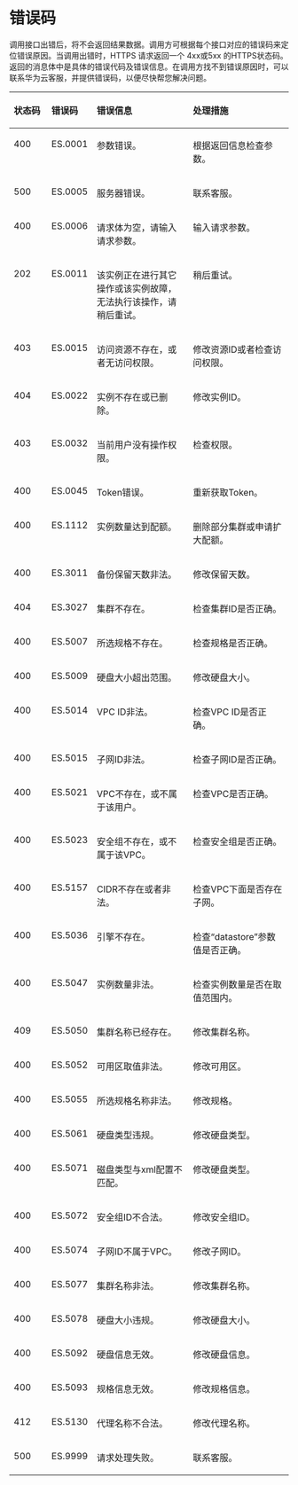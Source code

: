 # 错误码<a name="css_03_0013"></a>

调用接口出错后，将不会返回结果数据。调用方可根据每个接口对应的错误码来定位错误原因。当调用出错时，HTTPS 请求返回一个 4xx或5xx 的HTTPS状态码。返回的消息体中是具体的错误代码及错误信息。在调用方找不到错误原因时，可以联系华为云客服，并提供错误码，以便尽快帮您解决问题。

<a name="table65737292"></a>
<table><thead align="left"><tr id="row27077540"><th class="cellrowborder" valign="top" width="14.000000000000002%" id="mcps1.1.5.1.1"><p id="p18580737"><a name="p18580737"></a><a name="p18580737"></a>状态码</p>
</th>
<th class="cellrowborder" valign="top" width="12%" id="mcps1.1.5.1.2"><p id="p45797138"><a name="p45797138"></a><a name="p45797138"></a>错误码</p>
</th>
<th class="cellrowborder" valign="top" width="37%" id="mcps1.1.5.1.3"><p id="p28644761"><a name="p28644761"></a><a name="p28644761"></a>错误信息</p>
</th>
<th class="cellrowborder" valign="top" width="37%" id="mcps1.1.5.1.4"><p id="p17603144772714"><a name="p17603144772714"></a><a name="p17603144772714"></a>处理措施</p>
</th>
</tr>
</thead>
<tbody><tr id="row38524289"><td class="cellrowborder" valign="top" width="14.000000000000002%" headers="mcps1.1.5.1.1 "><p id="p25879650"><a name="p25879650"></a><a name="p25879650"></a>400</p>
</td>
<td class="cellrowborder" valign="top" width="12%" headers="mcps1.1.5.1.2 "><p id="p33459681"><a name="p33459681"></a><a name="p33459681"></a>ES.0001</p>
</td>
<td class="cellrowborder" valign="top" width="37%" headers="mcps1.1.5.1.3 "><p id="p15876907"><a name="p15876907"></a><a name="p15876907"></a>参数错误。</p>
</td>
<td class="cellrowborder" valign="top" width="37%" headers="mcps1.1.5.1.4 "><p id="p360374772715"><a name="p360374772715"></a><a name="p360374772715"></a>根据返回信息检查参数。</p>
</td>
</tr>
<tr id="row8059334"><td class="cellrowborder" valign="top" width="14.000000000000002%" headers="mcps1.1.5.1.1 "><p id="p62618006"><a name="p62618006"></a><a name="p62618006"></a>500</p>
</td>
<td class="cellrowborder" valign="top" width="12%" headers="mcps1.1.5.1.2 "><p id="p48826322"><a name="p48826322"></a><a name="p48826322"></a>ES.0005</p>
</td>
<td class="cellrowborder" valign="top" width="37%" headers="mcps1.1.5.1.3 "><p id="p38893755"><a name="p38893755"></a><a name="p38893755"></a>服务器错误。</p>
</td>
<td class="cellrowborder" valign="top" width="37%" headers="mcps1.1.5.1.4 "><p id="p1660364710271"><a name="p1660364710271"></a><a name="p1660364710271"></a>联系客服。</p>
</td>
</tr>
<tr id="row14499481"><td class="cellrowborder" valign="top" width="14.000000000000002%" headers="mcps1.1.5.1.1 "><p id="p37840511"><a name="p37840511"></a><a name="p37840511"></a>400</p>
</td>
<td class="cellrowborder" valign="top" width="12%" headers="mcps1.1.5.1.2 "><p id="p33607346"><a name="p33607346"></a><a name="p33607346"></a>ES.0006</p>
</td>
<td class="cellrowborder" valign="top" width="37%" headers="mcps1.1.5.1.3 "><p id="p45182569"><a name="p45182569"></a><a name="p45182569"></a>请求体为空，请输入请求参数。</p>
</td>
<td class="cellrowborder" valign="top" width="37%" headers="mcps1.1.5.1.4 "><p id="p14603114782711"><a name="p14603114782711"></a><a name="p14603114782711"></a>输入请求参数。</p>
</td>
</tr>
<tr id="row3989940"><td class="cellrowborder" valign="top" width="14.000000000000002%" headers="mcps1.1.5.1.1 "><p id="p5541955"><a name="p5541955"></a><a name="p5541955"></a>202</p>
</td>
<td class="cellrowborder" valign="top" width="12%" headers="mcps1.1.5.1.2 "><p id="p976543314611"><a name="p976543314611"></a><a name="p976543314611"></a>ES.0011</p>
</td>
<td class="cellrowborder" valign="top" width="37%" headers="mcps1.1.5.1.3 "><p id="p46245228"><a name="p46245228"></a><a name="p46245228"></a>该实例正在进行其它操作或该实例故障，无法执行该操作，请稍后重试。</p>
</td>
<td class="cellrowborder" valign="top" width="37%" headers="mcps1.1.5.1.4 "><p id="p1160314762712"><a name="p1160314762712"></a><a name="p1160314762712"></a>稍后重试。</p>
</td>
</tr>
<tr id="row13553869"><td class="cellrowborder" valign="top" width="14.000000000000002%" headers="mcps1.1.5.1.1 "><p id="p7689721"><a name="p7689721"></a><a name="p7689721"></a>403</p>
</td>
<td class="cellrowborder" valign="top" width="12%" headers="mcps1.1.5.1.2 "><p id="p24121565"><a name="p24121565"></a><a name="p24121565"></a>ES.0015</p>
</td>
<td class="cellrowborder" valign="top" width="37%" headers="mcps1.1.5.1.3 "><p id="p18887690"><a name="p18887690"></a><a name="p18887690"></a>访问资源不存在，或者无访问权限。</p>
</td>
<td class="cellrowborder" valign="top" width="37%" headers="mcps1.1.5.1.4 "><p id="p46039473274"><a name="p46039473274"></a><a name="p46039473274"></a>修改资源ID或者检查访问权限。</p>
</td>
</tr>
<tr id="row35771490"><td class="cellrowborder" valign="top" width="14.000000000000002%" headers="mcps1.1.5.1.1 "><p id="p17053313"><a name="p17053313"></a><a name="p17053313"></a>404</p>
</td>
<td class="cellrowborder" valign="top" width="12%" headers="mcps1.1.5.1.2 "><p id="p11809597"><a name="p11809597"></a><a name="p11809597"></a>ES.0022</p>
</td>
<td class="cellrowborder" valign="top" width="37%" headers="mcps1.1.5.1.3 "><p id="p39141076"><a name="p39141076"></a><a name="p39141076"></a>实例不存在或已删除。</p>
</td>
<td class="cellrowborder" valign="top" width="37%" headers="mcps1.1.5.1.4 "><p id="p1560364710271"><a name="p1560364710271"></a><a name="p1560364710271"></a>修改实例ID。</p>
</td>
</tr>
<tr id="row14746191935316"><td class="cellrowborder" valign="top" width="14.000000000000002%" headers="mcps1.1.5.1.1 "><p id="p760102914537"><a name="p760102914537"></a><a name="p760102914537"></a>403</p>
</td>
<td class="cellrowborder" valign="top" width="12%" headers="mcps1.1.5.1.2 "><p id="p460629115318"><a name="p460629115318"></a><a name="p460629115318"></a>ES.0032</p>
</td>
<td class="cellrowborder" valign="top" width="37%" headers="mcps1.1.5.1.3 "><p id="p14601929105316"><a name="p14601929105316"></a><a name="p14601929105316"></a>当前用户没有操作权限。</p>
</td>
<td class="cellrowborder" valign="top" width="37%" headers="mcps1.1.5.1.4 "><p id="p1574172965313"><a name="p1574172965313"></a><a name="p1574172965313"></a>检查权限。</p>
</td>
</tr>
<tr id="row68880101345"><td class="cellrowborder" valign="top" width="14.000000000000002%" headers="mcps1.1.5.1.1 "><p id="p38891510123417"><a name="p38891510123417"></a><a name="p38891510123417"></a>400</p>
</td>
<td class="cellrowborder" valign="top" width="12%" headers="mcps1.1.5.1.2 "><p id="p78891410163418"><a name="p78891410163418"></a><a name="p78891410163418"></a>ES.0045</p>
</td>
<td class="cellrowborder" valign="top" width="37%" headers="mcps1.1.5.1.3 "><p id="p1288931013341"><a name="p1288931013341"></a><a name="p1288931013341"></a>Token错误。</p>
</td>
<td class="cellrowborder" valign="top" width="37%" headers="mcps1.1.5.1.4 "><p id="p1960314717273"><a name="p1960314717273"></a><a name="p1960314717273"></a>重新获取Token。</p>
</td>
</tr>
<tr id="row66059488"><td class="cellrowborder" valign="top" width="14.000000000000002%" headers="mcps1.1.5.1.1 "><p id="p27263117"><a name="p27263117"></a><a name="p27263117"></a>400</p>
</td>
<td class="cellrowborder" valign="top" width="12%" headers="mcps1.1.5.1.2 "><p id="p49218346"><a name="p49218346"></a><a name="p49218346"></a>ES.1112</p>
</td>
<td class="cellrowborder" valign="top" width="37%" headers="mcps1.1.5.1.3 "><p id="p60828848"><a name="p60828848"></a><a name="p60828848"></a>实例数量达到配额。</p>
</td>
<td class="cellrowborder" valign="top" width="37%" headers="mcps1.1.5.1.4 "><p id="p196036474271"><a name="p196036474271"></a><a name="p196036474271"></a>删除部分集群或申请扩大配额。</p>
</td>
</tr>
<tr id="row1419913432337"><td class="cellrowborder" valign="top" width="14.000000000000002%" headers="mcps1.1.5.1.1 "><p id="p11199643173319"><a name="p11199643173319"></a><a name="p11199643173319"></a>400</p>
</td>
<td class="cellrowborder" valign="top" width="12%" headers="mcps1.1.5.1.2 "><p id="p919994313310"><a name="p919994313310"></a><a name="p919994313310"></a>ES.3011</p>
</td>
<td class="cellrowborder" valign="top" width="37%" headers="mcps1.1.5.1.3 "><p id="p12199343173315"><a name="p12199343173315"></a><a name="p12199343173315"></a>备份保留天数非法。</p>
</td>
<td class="cellrowborder" valign="top" width="37%" headers="mcps1.1.5.1.4 "><p id="p1860324712714"><a name="p1860324712714"></a><a name="p1860324712714"></a>修改保留天数。</p>
</td>
</tr>
<tr id="row10333431825"><td class="cellrowborder" valign="top" width="14.000000000000002%" headers="mcps1.1.5.1.1 "><p id="p733194317213"><a name="p733194317213"></a><a name="p733194317213"></a>404</p>
</td>
<td class="cellrowborder" valign="top" width="12%" headers="mcps1.1.5.1.2 "><p id="p4331843425"><a name="p4331843425"></a><a name="p4331843425"></a>ES.3027</p>
</td>
<td class="cellrowborder" valign="top" width="37%" headers="mcps1.1.5.1.3 "><p id="p833114317216"><a name="p833114317216"></a><a name="p833114317216"></a>集群不存在。</p>
</td>
<td class="cellrowborder" valign="top" width="37%" headers="mcps1.1.5.1.4 "><p id="p11603164714273"><a name="p11603164714273"></a><a name="p11603164714273"></a>检查集群ID是否正确。</p>
</td>
</tr>
<tr id="row16452903"><td class="cellrowborder" valign="top" width="14.000000000000002%" headers="mcps1.1.5.1.1 "><p id="p36446461"><a name="p36446461"></a><a name="p36446461"></a>400</p>
</td>
<td class="cellrowborder" valign="top" width="12%" headers="mcps1.1.5.1.2 "><p id="p57616766"><a name="p57616766"></a><a name="p57616766"></a>ES.5007</p>
</td>
<td class="cellrowborder" valign="top" width="37%" headers="mcps1.1.5.1.3 "><p id="p66482253"><a name="p66482253"></a><a name="p66482253"></a>所选规格不存在。</p>
</td>
<td class="cellrowborder" valign="top" width="37%" headers="mcps1.1.5.1.4 "><p id="p126031147132720"><a name="p126031147132720"></a><a name="p126031147132720"></a>检查规格是否正确。</p>
</td>
</tr>
<tr id="row913632734211"><td class="cellrowborder" valign="top" width="14.000000000000002%" headers="mcps1.1.5.1.1 "><p id="p181362278423"><a name="p181362278423"></a><a name="p181362278423"></a>400</p>
</td>
<td class="cellrowborder" valign="top" width="12%" headers="mcps1.1.5.1.2 "><p id="p2013632744216"><a name="p2013632744216"></a><a name="p2013632744216"></a>ES.5009</p>
</td>
<td class="cellrowborder" valign="top" width="37%" headers="mcps1.1.5.1.3 "><p id="p213614273425"><a name="p213614273425"></a><a name="p213614273425"></a>硬盘大小超出范围。</p>
</td>
<td class="cellrowborder" valign="top" width="37%" headers="mcps1.1.5.1.4 "><p id="p660310471273"><a name="p660310471273"></a><a name="p660310471273"></a>修改硬盘大小。</p>
</td>
</tr>
<tr id="row16928338"><td class="cellrowborder" valign="top" width="14.000000000000002%" headers="mcps1.1.5.1.1 "><p id="p1657863"><a name="p1657863"></a><a name="p1657863"></a>400</p>
</td>
<td class="cellrowborder" valign="top" width="12%" headers="mcps1.1.5.1.2 "><p id="p29018124"><a name="p29018124"></a><a name="p29018124"></a>ES.5014</p>
</td>
<td class="cellrowborder" valign="top" width="37%" headers="mcps1.1.5.1.3 "><p id="p69227"><a name="p69227"></a><a name="p69227"></a>VPC ID非法。</p>
</td>
<td class="cellrowborder" valign="top" width="37%" headers="mcps1.1.5.1.4 "><p id="p960314712279"><a name="p960314712279"></a><a name="p960314712279"></a>检查VPC ID是否正确。</p>
</td>
</tr>
<tr id="row623043"><td class="cellrowborder" valign="top" width="14.000000000000002%" headers="mcps1.1.5.1.1 "><p id="p61256166"><a name="p61256166"></a><a name="p61256166"></a>400</p>
</td>
<td class="cellrowborder" valign="top" width="12%" headers="mcps1.1.5.1.2 "><p id="p50466518"><a name="p50466518"></a><a name="p50466518"></a>ES.5015</p>
</td>
<td class="cellrowborder" valign="top" width="37%" headers="mcps1.1.5.1.3 "><p id="p62802394"><a name="p62802394"></a><a name="p62802394"></a>子网ID非法。</p>
</td>
<td class="cellrowborder" valign="top" width="37%" headers="mcps1.1.5.1.4 "><p id="p1603144772716"><a name="p1603144772716"></a><a name="p1603144772716"></a>检查子网ID是否正确。</p>
</td>
</tr>
<tr id="row51718129"><td class="cellrowborder" valign="top" width="14.000000000000002%" headers="mcps1.1.5.1.1 "><p id="p20228817"><a name="p20228817"></a><a name="p20228817"></a>400</p>
</td>
<td class="cellrowborder" valign="top" width="12%" headers="mcps1.1.5.1.2 "><p id="p28418891"><a name="p28418891"></a><a name="p28418891"></a>ES.5021</p>
</td>
<td class="cellrowborder" valign="top" width="37%" headers="mcps1.1.5.1.3 "><p id="p27921517"><a name="p27921517"></a><a name="p27921517"></a>VPC不存在，或不属于该用户。</p>
</td>
<td class="cellrowborder" valign="top" width="37%" headers="mcps1.1.5.1.4 "><p id="p2603647162714"><a name="p2603647162714"></a><a name="p2603647162714"></a>检查VPC是否正确。</p>
</td>
</tr>
<tr id="row2854726"><td class="cellrowborder" valign="top" width="14.000000000000002%" headers="mcps1.1.5.1.1 "><p id="p6488958"><a name="p6488958"></a><a name="p6488958"></a>400</p>
</td>
<td class="cellrowborder" valign="top" width="12%" headers="mcps1.1.5.1.2 "><p id="p29906272"><a name="p29906272"></a><a name="p29906272"></a>ES.5023</p>
</td>
<td class="cellrowborder" valign="top" width="37%" headers="mcps1.1.5.1.3 "><p id="p55843593"><a name="p55843593"></a><a name="p55843593"></a>安全组不存在，或不属于该VPC。</p>
</td>
<td class="cellrowborder" valign="top" width="37%" headers="mcps1.1.5.1.4 "><p id="p26031947152714"><a name="p26031947152714"></a><a name="p26031947152714"></a>检查安全组是否正确。</p>
</td>
</tr>
<tr id="row15370329161420"><td class="cellrowborder" valign="top" width="14.000000000000002%" headers="mcps1.1.5.1.1 "><p id="p3370102981417"><a name="p3370102981417"></a><a name="p3370102981417"></a><span id="ph756103101417"><a name="ph756103101417"></a><a name="ph756103101417"></a>400</span></p>
</td>
<td class="cellrowborder" valign="top" width="12%" headers="mcps1.1.5.1.2 "><p id="p1037062911149"><a name="p1037062911149"></a><a name="p1037062911149"></a><span id="ph1280693381414"><a name="ph1280693381414"></a><a name="ph1280693381414"></a>ES.</span><span id="ph066116252158"><a name="ph066116252158"></a><a name="ph066116252158"></a>5157</span></p>
</td>
<td class="cellrowborder" valign="top" width="37%" headers="mcps1.1.5.1.3 "><p id="p113701529191418"><a name="p113701529191418"></a><a name="p113701529191418"></a><span id="ph512446121610"><a name="ph512446121610"></a><a name="ph512446121610"></a>CIDR不存在或者非法。</span></p>
</td>
<td class="cellrowborder" valign="top" width="37%" headers="mcps1.1.5.1.4 "><p id="p1937062961413"><a name="p1937062961413"></a><a name="p1937062961413"></a><span id="ph193123357168"><a name="ph193123357168"></a><a name="ph193123357168"></a>检查VPC下面是否存在子网。</span></p>
</td>
</tr>
<tr id="row17267710154517"><td class="cellrowborder" valign="top" width="14.000000000000002%" headers="mcps1.1.5.1.1 "><p id="p9267181014512"><a name="p9267181014512"></a><a name="p9267181014512"></a>400</p>
</td>
<td class="cellrowborder" valign="top" width="12%" headers="mcps1.1.5.1.2 "><p id="p6267310184511"><a name="p6267310184511"></a><a name="p6267310184511"></a>ES.5036</p>
</td>
<td class="cellrowborder" valign="top" width="37%" headers="mcps1.1.5.1.3 "><p id="p226711074510"><a name="p226711074510"></a><a name="p226711074510"></a>引擎不存在。</p>
</td>
<td class="cellrowborder" valign="top" width="37%" headers="mcps1.1.5.1.4 "><p id="p26031947132715"><a name="p26031947132715"></a><a name="p26031947132715"></a>检查<span class="parmname" id="parmname915685164614"><a name="parmname915685164614"></a><a name="parmname915685164614"></a>“datastore”</span>参数值是否正确。</p>
</td>
</tr>
<tr id="row49919034710"><td class="cellrowborder" valign="top" width="14.000000000000002%" headers="mcps1.1.5.1.1 "><p id="p799150194717"><a name="p799150194717"></a><a name="p799150194717"></a>400</p>
</td>
<td class="cellrowborder" valign="top" width="12%" headers="mcps1.1.5.1.2 "><p id="p189930154711"><a name="p189930154711"></a><a name="p189930154711"></a>ES.5047</p>
</td>
<td class="cellrowborder" valign="top" width="37%" headers="mcps1.1.5.1.3 "><p id="p69910020471"><a name="p69910020471"></a><a name="p69910020471"></a>实例数量非法。</p>
</td>
<td class="cellrowborder" valign="top" width="37%" headers="mcps1.1.5.1.4 "><p id="p1960310477273"><a name="p1960310477273"></a><a name="p1960310477273"></a>检查实例数量是否在取值范围内。</p>
</td>
</tr>
<tr id="row65870306"><td class="cellrowborder" valign="top" width="14.000000000000002%" headers="mcps1.1.5.1.1 "><p id="p61105663"><a name="p61105663"></a><a name="p61105663"></a>409</p>
</td>
<td class="cellrowborder" valign="top" width="12%" headers="mcps1.1.5.1.2 "><p id="p33894570"><a name="p33894570"></a><a name="p33894570"></a>ES.5050</p>
</td>
<td class="cellrowborder" valign="top" width="37%" headers="mcps1.1.5.1.3 "><p id="p50611656"><a name="p50611656"></a><a name="p50611656"></a>集群名称已经存在。</p>
</td>
<td class="cellrowborder" valign="top" width="37%" headers="mcps1.1.5.1.4 "><p id="p16031747202716"><a name="p16031747202716"></a><a name="p16031747202716"></a>修改集群名称。</p>
</td>
</tr>
<tr id="row52851724"><td class="cellrowborder" valign="top" width="14.000000000000002%" headers="mcps1.1.5.1.1 "><p id="p8662426"><a name="p8662426"></a><a name="p8662426"></a>400</p>
</td>
<td class="cellrowborder" valign="top" width="12%" headers="mcps1.1.5.1.2 "><p id="p53131231"><a name="p53131231"></a><a name="p53131231"></a>ES.5052</p>
</td>
<td class="cellrowborder" valign="top" width="37%" headers="mcps1.1.5.1.3 "><p id="p30567910"><a name="p30567910"></a><a name="p30567910"></a>可用区取值非法。</p>
</td>
<td class="cellrowborder" valign="top" width="37%" headers="mcps1.1.5.1.4 "><p id="p66031247122710"><a name="p66031247122710"></a><a name="p66031247122710"></a>修改可用区。</p>
</td>
</tr>
<tr id="row61529894"><td class="cellrowborder" valign="top" width="14.000000000000002%" headers="mcps1.1.5.1.1 "><p id="p37818817"><a name="p37818817"></a><a name="p37818817"></a>400</p>
</td>
<td class="cellrowborder" valign="top" width="12%" headers="mcps1.1.5.1.2 "><p id="p17865493"><a name="p17865493"></a><a name="p17865493"></a>ES.5055</p>
</td>
<td class="cellrowborder" valign="top" width="37%" headers="mcps1.1.5.1.3 "><p id="p43425297"><a name="p43425297"></a><a name="p43425297"></a>所选规格名称非法。</p>
</td>
<td class="cellrowborder" valign="top" width="37%" headers="mcps1.1.5.1.4 "><p id="p17603194713276"><a name="p17603194713276"></a><a name="p17603194713276"></a>修改规格。</p>
</td>
</tr>
<tr id="row13875810"><td class="cellrowborder" valign="top" width="14.000000000000002%" headers="mcps1.1.5.1.1 "><p id="p39571581"><a name="p39571581"></a><a name="p39571581"></a>400</p>
</td>
<td class="cellrowborder" valign="top" width="12%" headers="mcps1.1.5.1.2 "><p id="p50198807"><a name="p50198807"></a><a name="p50198807"></a>ES.5061</p>
</td>
<td class="cellrowborder" valign="top" width="37%" headers="mcps1.1.5.1.3 "><p id="p51181499"><a name="p51181499"></a><a name="p51181499"></a>硬盘类型违规。</p>
</td>
<td class="cellrowborder" valign="top" width="37%" headers="mcps1.1.5.1.4 "><p id="p18603124732716"><a name="p18603124732716"></a><a name="p18603124732716"></a>修改硬盘类型。</p>
</td>
</tr>
<tr id="row11709955"><td class="cellrowborder" valign="top" width="14.000000000000002%" headers="mcps1.1.5.1.1 "><p id="p56478042"><a name="p56478042"></a><a name="p56478042"></a>400</p>
</td>
<td class="cellrowborder" valign="top" width="12%" headers="mcps1.1.5.1.2 "><p id="p8982304"><a name="p8982304"></a><a name="p8982304"></a>ES.5071</p>
</td>
<td class="cellrowborder" valign="top" width="37%" headers="mcps1.1.5.1.3 "><p id="p11318680"><a name="p11318680"></a><a name="p11318680"></a>磁盘类型与xml配置不匹配。</p>
</td>
<td class="cellrowborder" valign="top" width="37%" headers="mcps1.1.5.1.4 "><p id="p1460324715277"><a name="p1460324715277"></a><a name="p1460324715277"></a>修改硬盘类型。</p>
</td>
</tr>
<tr id="row34759260"><td class="cellrowborder" valign="top" width="14.000000000000002%" headers="mcps1.1.5.1.1 "><p id="p19590229"><a name="p19590229"></a><a name="p19590229"></a>400</p>
</td>
<td class="cellrowborder" valign="top" width="12%" headers="mcps1.1.5.1.2 "><p id="p64036700"><a name="p64036700"></a><a name="p64036700"></a>ES.5072</p>
</td>
<td class="cellrowborder" valign="top" width="37%" headers="mcps1.1.5.1.3 "><p id="p43304686"><a name="p43304686"></a><a name="p43304686"></a>安全组ID不合法。</p>
</td>
<td class="cellrowborder" valign="top" width="37%" headers="mcps1.1.5.1.4 "><p id="p15603647182720"><a name="p15603647182720"></a><a name="p15603647182720"></a>修改安全组ID。</p>
</td>
</tr>
<tr id="row54197854"><td class="cellrowborder" valign="top" width="14.000000000000002%" headers="mcps1.1.5.1.1 "><p id="p49359659"><a name="p49359659"></a><a name="p49359659"></a>400</p>
</td>
<td class="cellrowborder" valign="top" width="12%" headers="mcps1.1.5.1.2 "><p id="p27950026"><a name="p27950026"></a><a name="p27950026"></a>ES.5074</p>
</td>
<td class="cellrowborder" valign="top" width="37%" headers="mcps1.1.5.1.3 "><p id="p38709481"><a name="p38709481"></a><a name="p38709481"></a>子网ID不属于VPC。</p>
</td>
<td class="cellrowborder" valign="top" width="37%" headers="mcps1.1.5.1.4 "><p id="p20603154710275"><a name="p20603154710275"></a><a name="p20603154710275"></a>修改子网ID。</p>
</td>
</tr>
<tr id="row184311510124912"><td class="cellrowborder" valign="top" width="14.000000000000002%" headers="mcps1.1.5.1.1 "><p id="p9431181054913"><a name="p9431181054913"></a><a name="p9431181054913"></a>400</p>
</td>
<td class="cellrowborder" valign="top" width="12%" headers="mcps1.1.5.1.2 "><p id="p17431171054919"><a name="p17431171054919"></a><a name="p17431171054919"></a>ES.5077</p>
</td>
<td class="cellrowborder" valign="top" width="37%" headers="mcps1.1.5.1.3 "><p id="p743112109491"><a name="p743112109491"></a><a name="p743112109491"></a>集群名称非法。</p>
</td>
<td class="cellrowborder" valign="top" width="37%" headers="mcps1.1.5.1.4 "><p id="p460374792720"><a name="p460374792720"></a><a name="p460374792720"></a>修改集群名称。</p>
</td>
</tr>
<tr id="row165124406493"><td class="cellrowborder" valign="top" width="14.000000000000002%" headers="mcps1.1.5.1.1 "><p id="p1151216407493"><a name="p1151216407493"></a><a name="p1151216407493"></a>400</p>
</td>
<td class="cellrowborder" valign="top" width="12%" headers="mcps1.1.5.1.2 "><p id="p7512174034916"><a name="p7512174034916"></a><a name="p7512174034916"></a>ES.5078</p>
</td>
<td class="cellrowborder" valign="top" width="37%" headers="mcps1.1.5.1.3 "><p id="p1551284084912"><a name="p1551284084912"></a><a name="p1551284084912"></a>硬盘大小违规。</p>
</td>
<td class="cellrowborder" valign="top" width="37%" headers="mcps1.1.5.1.4 "><p id="p4603144792710"><a name="p4603144792710"></a><a name="p4603144792710"></a>修改硬盘大小。</p>
</td>
</tr>
<tr id="row35455590"><td class="cellrowborder" valign="top" width="14.000000000000002%" headers="mcps1.1.5.1.1 "><p id="p24807479"><a name="p24807479"></a><a name="p24807479"></a>400</p>
</td>
<td class="cellrowborder" valign="top" width="12%" headers="mcps1.1.5.1.2 "><p id="p53330552"><a name="p53330552"></a><a name="p53330552"></a>ES.5092</p>
</td>
<td class="cellrowborder" valign="top" width="37%" headers="mcps1.1.5.1.3 "><p id="p63248778"><a name="p63248778"></a><a name="p63248778"></a>硬盘信息无效。</p>
</td>
<td class="cellrowborder" valign="top" width="37%" headers="mcps1.1.5.1.4 "><p id="p66031147112713"><a name="p66031147112713"></a><a name="p66031147112713"></a>修改硬盘信息。</p>
</td>
</tr>
<tr id="row193291113165110"><td class="cellrowborder" valign="top" width="14.000000000000002%" headers="mcps1.1.5.1.1 "><p id="p83295138517"><a name="p83295138517"></a><a name="p83295138517"></a>400</p>
</td>
<td class="cellrowborder" valign="top" width="12%" headers="mcps1.1.5.1.2 "><p id="p532916137519"><a name="p532916137519"></a><a name="p532916137519"></a>ES.5093</p>
</td>
<td class="cellrowborder" valign="top" width="37%" headers="mcps1.1.5.1.3 "><p id="p63291131513"><a name="p63291131513"></a><a name="p63291131513"></a>规格信息无效。</p>
</td>
<td class="cellrowborder" valign="top" width="37%" headers="mcps1.1.5.1.4 "><p id="p116031247112710"><a name="p116031247112710"></a><a name="p116031247112710"></a>修改规格信息。</p>
</td>
</tr>
<tr id="row65126334341"><td class="cellrowborder" valign="top" width="14.000000000000002%" headers="mcps1.1.5.1.1 "><p id="p251218336347"><a name="p251218336347"></a><a name="p251218336347"></a>412</p>
</td>
<td class="cellrowborder" valign="top" width="12%" headers="mcps1.1.5.1.2 "><p id="p12512183313411"><a name="p12512183313411"></a><a name="p12512183313411"></a>ES.5130</p>
</td>
<td class="cellrowborder" valign="top" width="37%" headers="mcps1.1.5.1.3 "><p id="p19512133363414"><a name="p19512133363414"></a><a name="p19512133363414"></a>代理名称不合法。</p>
</td>
<td class="cellrowborder" valign="top" width="37%" headers="mcps1.1.5.1.4 "><p id="p1560314471279"><a name="p1560314471279"></a><a name="p1560314471279"></a>修改代理名称。</p>
</td>
</tr>
<tr id="row55160823"><td class="cellrowborder" valign="top" width="14.000000000000002%" headers="mcps1.1.5.1.1 "><p id="p59167590"><a name="p59167590"></a><a name="p59167590"></a>500</p>
</td>
<td class="cellrowborder" valign="top" width="12%" headers="mcps1.1.5.1.2 "><p id="p38841670"><a name="p38841670"></a><a name="p38841670"></a>ES.9999</p>
</td>
<td class="cellrowborder" valign="top" width="37%" headers="mcps1.1.5.1.3 "><p id="p27845503"><a name="p27845503"></a><a name="p27845503"></a>请求处理失败。</p>
</td>
<td class="cellrowborder" valign="top" width="37%" headers="mcps1.1.5.1.4 "><p id="p1560313479274"><a name="p1560313479274"></a><a name="p1560313479274"></a>联系客服。</p>
</td>
</tr>
</tbody>
</table>

